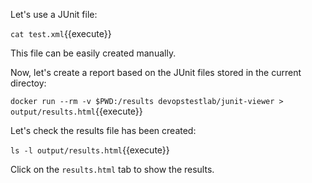 Let's use a JUnit file:

`cat test.xml`{{execute}}

This file can be easily created manually.

Now, let's create a report based on the JUnit files stored in the current directoy:

`docker run --rm -v $PWD:/results devopstestlab/junit-viewer > output/results.html`{{execute}}

Let's check the results file has been created:

`ls -l output/results.html`{{execute}}

Click on the `results.html` tab to show the results.
